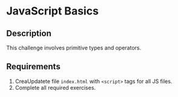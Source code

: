 # JavaScript Basics

## Description

This challenge involves primitive types and operators.

## Requirements

1. CreaUpdatete file `index.html` with `<script>` tags for all JS files.
2. Complete all required exercises.
